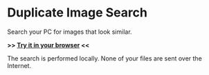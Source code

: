 # Duplicate Image Search

Search your PC for images that look similar.

**>> [Try it in your browser](https://joe1817.github.io/Duplicate-Image-Search/) <<**

The search is performed locally. None of your files are sent over the Internet.

